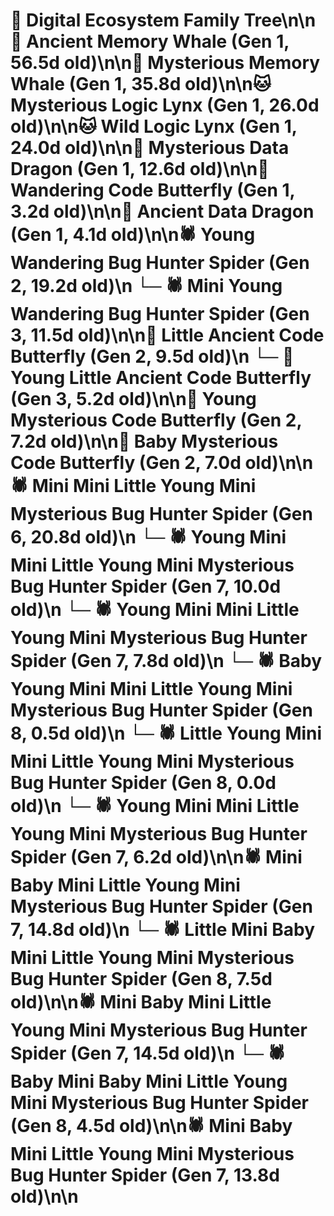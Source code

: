 # 🌳 Digital Ecosystem Family Tree\n\n🐋 Ancient Memory Whale (Gen 1, 56.5d old)\n\n🐋 Mysterious Memory Whale (Gen 1, 35.8d old)\n\n🐱 Mysterious Logic Lynx (Gen 1, 26.0d old)\n\n🐱 Wild Logic Lynx (Gen 1, 24.0d old)\n\n🐉 Mysterious Data Dragon (Gen 1, 12.6d old)\n\n🦋 Wandering Code Butterfly (Gen 1, 3.2d old)\n\n🐉 Ancient Data Dragon (Gen 1, 4.1d old)\n\n🕷️ Young Wandering Bug Hunter Spider (Gen 2, 19.2d old)\n  └─ 🕷️ Mini Young Wandering Bug Hunter Spider (Gen 3, 11.5d old)\n\n🦋 Little Ancient Code Butterfly (Gen 2, 9.5d old)\n  └─ 🦋 Young Little Ancient Code Butterfly (Gen 3, 5.2d old)\n\n🦋 Young Mysterious Code Butterfly (Gen 2, 7.2d old)\n\n🦋 Baby Mysterious Code Butterfly (Gen 2, 7.0d old)\n\n🕷️ Mini Mini Little Young Mini Mysterious Bug Hunter Spider (Gen 6, 20.8d old)\n  └─ 🕷️ Young Mini Mini Little Young Mini Mysterious Bug Hunter Spider (Gen 7, 10.0d old)\n  └─ 🕷️ Young Mini Mini Little Young Mini Mysterious Bug Hunter Spider (Gen 7, 7.8d old)\n    └─ 🕷️ Baby Young Mini Mini Little Young Mini Mysterious Bug Hunter Spider (Gen 8, 0.5d old)\n    └─ 🕷️ Little Young Mini Mini Little Young Mini Mysterious Bug Hunter Spider (Gen 8, 0.0d old)\n  └─ 🕷️ Young Mini Mini Little Young Mini Mysterious Bug Hunter Spider (Gen 7, 6.2d old)\n\n🕷️ Mini Baby Mini Little Young Mini Mysterious Bug Hunter Spider (Gen 7, 14.8d old)\n  └─ 🕷️ Little Mini Baby Mini Little Young Mini Mysterious Bug Hunter Spider (Gen 8, 7.5d old)\n\n🕷️ Mini Baby Mini Little Young Mini Mysterious Bug Hunter Spider (Gen 7, 14.5d old)\n  └─ 🕷️ Baby Mini Baby Mini Little Young Mini Mysterious Bug Hunter Spider (Gen 8, 4.5d old)\n\n🕷️ Mini Baby Mini Little Young Mini Mysterious Bug Hunter Spider (Gen 7, 13.8d old)\n\n